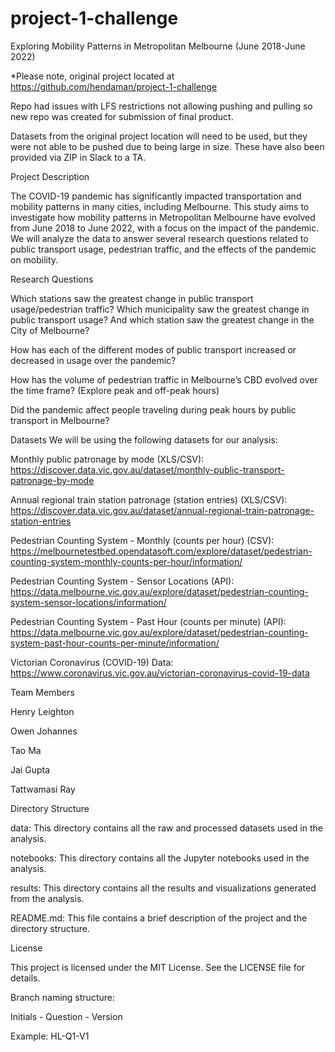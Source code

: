 # project-1-challenge

Exploring Mobility Patterns in Metropolitan Melbourne (June 2018-June 2022)

*Please note, original project located at https://github.com/hendaman/project-1-challenge

Repo had issues with LFS restrictions not allowing pushing and pulling so new repo was created for submission of final product.

Datasets from the original project location will need to be used, but they were not able to be pushed due to being large in size. These have also been provided via ZIP in Slack to a TA.

Project Description

The COVID-19 pandemic has significantly impacted transportation and mobility patterns in many cities, including Melbourne. This study aims to investigate how mobility patterns in Metropolitan Melbourne have evolved from June 2018 to June 2022, with a focus on the impact of the pandemic. We will analyze the data to answer several research questions related to public transport usage, pedestrian traffic, and the effects of the pandemic on mobility.

Research Questions

Which stations saw the greatest change in public transport usage/pedestrian traffic? Which municipality saw the greatest change in public transport usage? And which station saw the greatest change in the City of Melbourne?

How has each of the different modes of public transport increased or decreased in usage over the pandemic?

How has the volume of pedestrian traffic in Melbourne’s CBD evolved over the time frame? (Explore peak and off-peak hours)

Did the pandemic affect people traveling during peak hours by public transport in Melbourne?

Datasets
We will be using the following datasets for our analysis:

Monthly public patronage by mode (XLS/CSV): https://discover.data.vic.gov.au/dataset/monthly-public-transport-patronage-by-mode

Annual regional train station patronage (station entries) (XLS/CSV): https://discover.data.vic.gov.au/dataset/annual-regional-train-patronage-station-entries

Pedestrian Counting System - Monthly (counts per hour) (CSV): https://melbournetestbed.opendatasoft.com/explore/dataset/pedestrian-counting-system-monthly-counts-per-hour/information/

Pedestrian Counting System - Sensor Locations (API): https://data.melbourne.vic.gov.au/explore/dataset/pedestrian-counting-system-sensor-locations/information/

Pedestrian Counting System - Past Hour (counts per minute) (API): https://data.melbourne.vic.gov.au/explore/dataset/pedestrian-counting-system-past-hour-counts-per-minute/information/

Victorian Coronavirus (COVID-19) Data: https://www.coronavirus.vic.gov.au/victorian-coronavirus-covid-19-data

Team Members

Henry Leighton

Owen Johannes

Tao Ma

Jai Gupta

Tattwamasi Ray

Directory Structure

data: This directory contains all the raw and processed datasets used in the analysis.

notebooks: This directory contains all the Jupyter notebooks used in the analysis.

results: This directory contains all the results and visualizations generated from the analysis.

README.md: This file contains a brief description of the project and the directory structure.

License

This project is licensed under the MIT License. See the LICENSE file for details.

Branch naming structure:

Initials - Question - Version

Example: HL-Q1-V1
